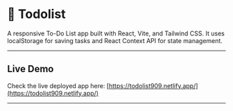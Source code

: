# 📝 Todolist

A responsive To-Do List app built with React, Vite, and Tailwind CSS. It uses localStorage for saving tasks and React Context API for state management.

---

## Live Demo

Check the live deployed app here: [https://todolist909.netlify.app/](https://todolist909.netlify.app/)

---
